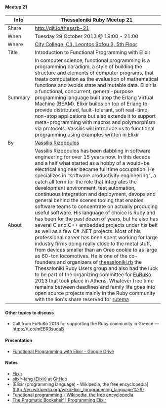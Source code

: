 #### Meetup 21

| Info         | Thessaloniki Ruby Meetup 21 |
| ------------ | --------------------------- |
| Share        | http://git.io/thessrb-21 |
| When         | Tuesday 29 October 2013 @ 19:00 - 21:00 |
| Where        | [City College, C1, Leontos Sofou 3, 5th Floor](http://tinyurl.com/ldpoy8s) |
| Title        | Introduction to Functional Programming with Elixir |
| Summary      | In computer science, functional programming is a programming paradigm, a style of building the structure and elements of computer programs, that treats computation as the evaluation of mathematical functions and avoids state and mutable data. Elixir is a functional, concurrent, general-purpose programming language built atop the Erlang Virtual Machine (BEAM). Elixir builds on top of Erlang to provide distributed, fault-tolerant, soft real-time, non-stop applications but also extends it to support meta-programming with macros and polymorphism via protocols. Vassilis will introduce us to functional programming using examples written in Elixir |
| By           | [Vassilis Rizopoulos](https://github.com/damphyr) |
| About        | Vassilis Rizopoulos has been dabbling in software engineering for over 15 years now. In this decade and a half what started as a hobby of a would-be electrical engineer became full time occupation. He specializes in "software productivity engineering", a catch all term for the role that integrates the development environment, test automation, continuous integration and deployment, devops and general behind the scenes tooling that enables software teams to concentrate on actually producing useful software. His language of choice is Ruby and has been for the past dozen of years, but he also has several C and C++ embedded projects under his belt as well as a few C# .NET projects. Most of his professional career has been spent working for large industry firms doing really close to the metal stuff, from devices smaller than an Oreo cookie to as large as 60-ton locomotives. He is one of the co-founders and organizers of [thessaloniki.rb](https://plus.google.com/u/0/b/117820512877082997368/117820512877082997368/posts) the Thessaloniki Ruby Users group and also had the luck to be part of the organizing committee for [EuRuKo 2013](http://euruko2013.org) that took place in Athens. Whatever free time remains between deadlines and family life goes into open source projects mainly in the Ruby community with the lion's share reserved for [rutema](http://github.com/damphyr/rutema) |

#### Other topics to discuss

* Call from EuRuKo 2013 for  supporting the Ruby community in Greece — https://t.co/mEBR3sudaB

#### Presentation

* [Functional Programming with Elixir - Google Drive](https://docs.google.com/presentation/d/1Bku0-9Eu9k_lTMnAQOYpsbiRGlSaMXxo_7MPEl7bm0s/edit#slide=id.p)

#### Notes

* [Elixir](http://elixir-lang.org/)
* [elixir-lang (Elixir) at GitHub](https://github.com/elixir-lang)
* [Elixir (programming language) - Wikipedia, the free encyclopedia](http://en.wikipedia.org/wiki/Elixir_(programming_language%29)
* [Functional programming - Wikipedia, the free encyclopedia](http://en.wikipedia.org/wiki/Functional_programming)
* [The Pragmatic Bookshelf | Programming Elixir](http://pragprog.com/book/elixir/programming-elixir)
